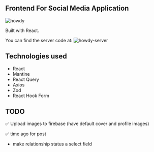 ## Frontend For Social Media Application

![howdy](https://user-images.githubusercontent.com/52210954/194866581-edb02f0f-25de-4449-88a2-1a6720294a73.png)

Built with React.

You can find the server code at: ![howdy-server](https://github.com/razak17/howdy-server)

## Technologies used

- React
- Mantine
- React Query
- Axios
- Zod
- React Hook Form

## TODO

✅ Upload images to firebase (have default cover and profile images)

✅ time ago for post

- make relationship status a select field
